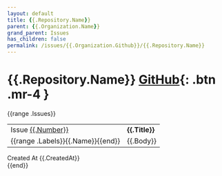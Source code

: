 ```yaml
---
layout: default
title: {{.Repository.Name}}
parent: {{.Organization.Name}}
grand_parent: Issues
has_children: false
permalink: /issues/{{.Organization.Github}}/{{.Repository.Name}}
---
```


# {{.Repository.Name}} <span class="fs-3 right-align">[GitHub]({{.Repository.Link}}){: .btn .mr-4 }</span>

{{range .Issues}}
<div>
    <table>
        <tr>
            <td>
                Issue <a href="{{.HTMLURL}}" class=".btn">{{.Number}}</a>
            </td>
            <td>
                <b>
                    {{.Title}}
                </b>
            </td>
        </tr>
        <tr>
            <td>
                {{range .Labels}}<span class="chip">{{.Name}}</span>{{end}}
            </td>
            <td>
                {{.Body}}
            </td>
        </tr>
    </table>
    <div class="right-align">
        Created At {{.CreatedAt}}
    </div>
</div>
{{end}}
